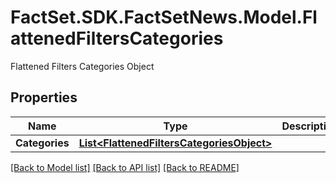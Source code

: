 # FactSet.SDK.FactSetNews.Model.FlattenedFiltersCategories
Flattened Filters Categories Object

## Properties

Name | Type | Description | Notes
------------ | ------------- | ------------- | -------------
**Categories** | [**List&lt;FlattenedFiltersCategoriesObject&gt;**](FlattenedFiltersCategoriesObject.md) |  | [optional] 

[[Back to Model list]](../README.md#documentation-for-models) [[Back to API list]](../README.md#documentation-for-api-endpoints) [[Back to README]](../README.md)

